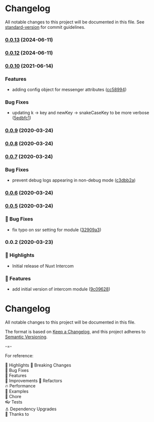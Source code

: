 # Changelog

All notable changes to this project will be documented in this file. See [standard-version](https://github.com/conventional-changelog/standard-version) for commit guidelines.

### [0.0.13](https://github.com/izonder/nuxt-intercom/compare/v0.0.12...v0.0.13) (2024-06-11)

### [0.0.12](https://github.com/izonder/nuxt-intercom/compare/v0.0.11...v0.0.12) (2024-06-11)

### [0.0.10](https://github.com/hex-digital/nuxt-intercom/compare/v0.0.9...v0.0.10) (2021-06-14)


### Features

* adding config object for messenger attributes ([cc58994](https://github.com/hex-digital/nuxt-intercom/commit/cc58994218d1f34e7c941b27753ad094dfcc51e3))


### Bug Fixes

* updating k -> key and newKey -> snakeCaseKey to be more verbose ([5edbfc1](https://github.com/hex-digital/nuxt-intercom/commit/5edbfc1e1ebb3ef48655de8ca53728955d1482e6))

### [0.0.9](https://github.com/hex-digital/nuxt-intercom/compare/v0.0.8...v0.0.9) (2020-03-24)

### [0.0.8](https://github.com/hex-digital/nuxt-intercom/compare/v0.0.7...v0.0.8) (2020-03-24)

### [0.0.7](https://github.com/hex-digital/nuxt-intercom/compare/v0.0.6...v0.0.7) (2020-03-24)


### Bug Fixes

* prevent debug logs appearing in non-debug mode ([c3dbb2a](https://github.com/hex-digital/nuxt-intercom/commit/c3dbb2af90d21affd26599a65585c93592ce2e4e))

### [0.0.6](https://github.com/hex-digital/nuxt-intercom/compare/v0.0.5...v0.0.6) (2020-03-24)

### [0.0.5](https://github.com/hex-digital/nuxt-intercom/compare/v0.0.4...v0.0.5) (2020-03-24)


### 🐛 Bug Fixes

* fix typo on ssr setting for module ([32909a3](https://github.com/hex-digital/nuxt-intercom/commit/32909a3fb47ed8884284f6c416d8f66b7e7dbd35))

### 0.0.2 (2020-03-23)


### 🌟 Highlights
- Initial release of Nuxt Intercom

### 🚀 Features

* add initial version of intercom module ([9c09628](https://github.com/hex-digital/nuxt-intercom/commit/9c096287b13286a3fdd64811fe7ec4608565adf9))

# Changelog
All notable changes to this project will be documented in this file.

The format is based on [Keep a Changelog](https://keepachangelog.com/en/1.0.0/),
and this project adheres to [Semantic Versioning](https://semver.org/spec/v2.0.0.html).

-=-

For reference:

🌟 Highlights
🚨 Breaking Changes  
🐛 Bug Fixes  
🚀 Features  
🦄️ Improvements
💅 Refactors  
🔥 Performance  
📝 Examples  
🏡 Chore  
👓 Tests  
⚓ Dependency Upgrades  
💖 Thanks to  
